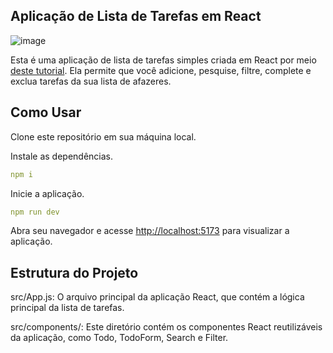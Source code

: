 ## Aplicação de Lista de Tarefas em React
![image](https://github.com/gabogaldino/Todo/assets/66391286/939bf2b0-e0c7-48af-872e-290a2a52caaa)

Esta é uma aplicação de lista de tarefas simples criada em React por meio [deste tutorial](https://www.youtube.com/watch?v=YVEVrigByKY&t=1218s). Ela permite que você adicione, pesquise, filtre, complete e exclua tarefas da sua lista de afazeres.

## Como Usar
Clone este repositório em sua máquina local.

Instale as dependências.
```yml
npm i
```

Inicie a aplicação.
```yml
npm run dev
```

Abra seu navegador e acesse [http://localhost:5173](http://localhost:5173/) para visualizar a aplicação.

## Estrutura do Projeto
src/App.js: O arquivo principal da aplicação React, que contém a lógica principal da lista de tarefas.

src/components/: Este diretório contém os componentes React reutilizáveis da aplicação, como Todo, TodoForm, Search e Filter.
